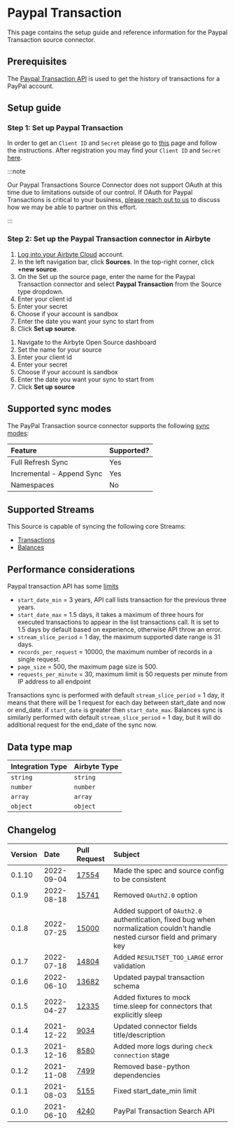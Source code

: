 # Paypal Transaction

This page contains the setup guide and reference information for the Paypal Transaction source connector.

## Prerequisites

The [Paypal Transaction API](https://developer.paypal.com/docs/api/transaction-search/v1/) is used to get the history of transactions for a PayPal account.

## Setup guide

### Step 1: Set up Paypal Transaction

In order to get an `Client ID` and `Secret` please go to [this](https://developer.paypal.com/docs/platforms/get-started/) page and follow the instructions. After registration you may find your `Client ID` and `Secret` [here](https://developer.paypal.com/developer/accounts/).

:::note

Our Paypal Transactions Source Connector does not support OAuth at this time due to limitations outside of our control. If OAuth for Paypal Transactions is critical to your business, [please reach out to us](mailto:product@airbyte.io) to discuss how we may be able to partner on this effort.

:::

### Step 2: Set up the Paypal Transaction connector in Airbyte

<!-- env:cloud -->

1. [Log into your Airbyte Cloud](https://cloud.airbyte.io/workspaces) account.
2. In the left navigation bar, click **Sources**. In the top-right corner, click **+new source**.
3. On the Set up the source page, enter the name for the Paypal Transaction connector and select **Paypal Transaction** from the Source type dropdown.
4. Enter your client id
5. Enter your secret
6. Choose if your account is sandbox
7. Enter the date you want your sync to start from
8. Click **Set up source**.
<!-- /env:cloud -->

<!-- env:oss -->

1. Navigate to the Airbyte Open Source dashboard
2. Set the name for your source
3. Enter your client id
4. Enter your secret
5. Choose if your account is sandbox
6. Enter the date you want your sync to start from
7. Click **Set up source**
<!-- /env:oss -->

## Supported sync modes

The PayPal Transaction source connector supports the following [sync modes](https://docs.airbyte.com/cloud/core-concepts#connection-sync-modes):

| Feature                   | Supported? |
| :------------------------ | :--------- |
| Full Refresh Sync         | Yes        |
| Incremental - Append Sync | Yes        |
| Namespaces                | No         |

## Supported Streams

This Source is capable of syncing the following core Streams:

- [Transactions](https://developer.paypal.com/docs/api/transaction-search/v1/#transactions)
- [Balances](https://developer.paypal.com/docs/api/transaction-search/v1/#balances)

## Performance considerations

Paypal transaction API has some [limits](https://developer.paypal.com/docs/integration/direct/transaction-search/)

- `start_date_min` = 3 years, API call lists transaction for the previous three years.
- `start_date_max` = 1.5 days, it takes a maximum of three hours for executed transactions to appear in the list transactions call. It is set to 1.5 days by default based on experience, otherwise API throw an error.
- `stream_slice_period` = 1 day, the maximum supported date range is 31 days.
- `records_per_request` = 10000, the maximum number of records in a single request.
- `page_size` = 500, the maximum page size is 500.
- `requests_per_minute` = 30, maximum limit is 50 requests per minute from IP address to all endpoint

Transactions sync is performed with default `stream_slice_period` = 1 day, it means that there will be 1 request for each day between start_date and now or end_date. if `start_date` is greater then `start_date_max`. Balances sync is similarly performed with default `stream_slice_period` = 1 day, but it will do additional request for the end_date of the sync now.

## Data type map

| Integration Type | Airbyte Type |
| :--------------- | :----------- |
| `string`         | `string`     |
| `number`         | `number`     |
| `array`          | `array`      |
| `object`         | `object`     |

## Changelog

| Version | Date       | Pull Request                                             | Subject                                                                                                                      |
| :------ | :--------- | :------------------------------------------------------- | :--------------------------------------------------------------------------------------------------------------------------- |
| 0.1.10  | 2022-09-04 | [17554](https://github.com/airbytehq/airbyte/pull/17554) | Made the spec and source config to be consistent                                                                             |
| 0.1.9   | 2022-08-18 | [15741](https://github.com/airbytehq/airbyte/pull/15741) | Removed `OAuth2.0` option                                                                                                    |
| 0.1.8   | 2022-07-25 | [15000](https://github.com/airbytehq/airbyte/pull/15000) | Added support of `OAuth2.0` authentication, fixed bug when normalization couldn't handle nested cursor field and primary key |
| 0.1.7   | 2022-07-18 | [14804](https://github.com/airbytehq/airbyte/pull/14804) | Added `RESULTSET_TOO_LARGE` error validation                                                                                 |
| 0.1.6   | 2022-06-10 | [13682](https://github.com/airbytehq/airbyte/pull/13682) | Updated paypal transaction schema                                                                                            |
| 0.1.5   | 2022-04-27 | [12335](https://github.com/airbytehq/airbyte/pull/12335) | Added fixtures to mock time.sleep for connectors that explicitly sleep                                                       |
| 0.1.4   | 2021-12-22 | [9034](https://github.com/airbytehq/airbyte/pull/9034)   | Updated connector fields title/description                                                                                   |
| 0.1.3   | 2021-12-16 | [8580](https://github.com/airbytehq/airbyte/pull/8580)   | Added more logs during `check connection` stage                                                                              |
| 0.1.2   | 2021-11-08 | [7499](https://github.com/airbytehq/airbyte/pull/7499)   | Removed base-python dependencies                                                                                             |
| 0.1.1   | 2021-08-03 | [5155](https://github.com/airbytehq/airbyte/pull/5155)   | Fixed start_date_min limit                                                                                                   |
| 0.1.0   | 2021-06-10 | [4240](https://github.com/airbytehq/airbyte/pull/4240)   | PayPal Transaction Search API                                                                                                |
